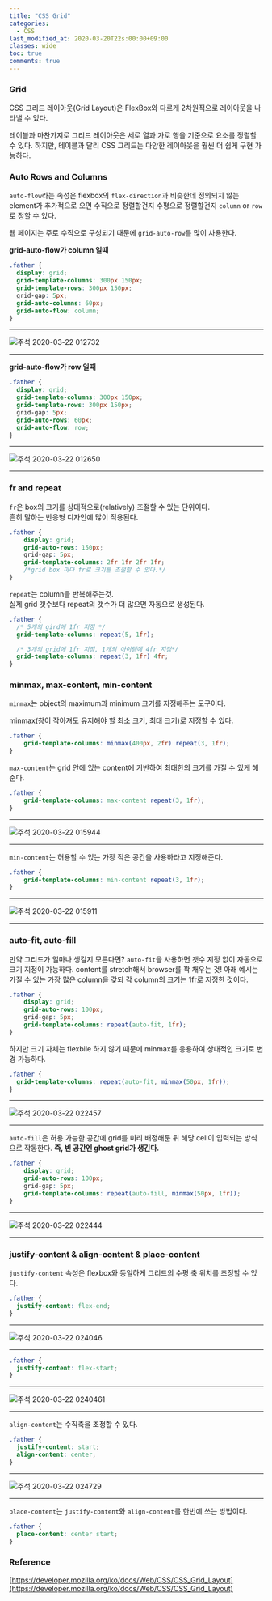 ```yaml
---
title: "CSS Grid"
categories:
  - CSS
last_modified_at: 2020-03-20T22s:00:00+09:00
classes: wide
toc: true
comments: true
---
```

### Grid
CSS 그리드 레이아웃(Grid Layout)은 FlexBox와 다르게 2차원적으로 레이아웃을 나타낼 수 있다.

테이블과 마찬가지로 그리드 레이아웃은 세로 열과 가로 행을 기준으로 요소를 정렬할 수 있다. 하지만, 테이블과 달리 CSS 그리드는 다양한 레이아웃을 훨씬 더 쉽게 구현 가능하다.

### Auto Rows and Columns
`auto-flow`라는 속성은 flexbox의 `flex-direction`과 비슷한데 정의되지 않는 element가 추가적으로 오면 수직으로 정렬할건지 수평으로 정렬할건지 `column` or `row`로 정할 수 있다.

웹 페이지는 주로 수직으로 구성되기 때문에 `grid-auto-row`를 많이 사용한다.

**grid-auto-flow가 column 일때**
```css
.father {
  display: grid;
  grid-template-columns: 300px 150px;
  grid-template-rows: 300px 150px;
  grid-gap: 5px;
  grid-auto-columns: 60px;
  grid-auto-flow: column;
}
```

***
![주석 2020-03-22 012732](/assets/images//주석%202020-03-22%20012732.png)

***

**grid-auto-flow가 row 일때**
```css
.father {
  display: grid;
  grid-template-columns: 300px 150px;
  grid-template-rows: 300px 150px;
  grid-gap: 5px;
  grid-auto-rows: 60px;
  grid-auto-flow: row;
}
```

***
![주석 2020-03-22 012650](/assets/images//주석%202020-03-22%20012650.png)

***


### fr and repeat
`fr`은 box의 크기를 상대적으로(relatively) 조절할 수 있는 단위이다.        
흔히 말하는 반응형 디자인에 많이 적용된다.

```css
.father {
    display: grid;
    grid-auto-rows: 150px;
    grid-gap: 5px;
    grid-template-columns: 2fr 1fr 2fr 1fr;
    /*grid box 마다 fr로 크기를 조절할 수 있다.*/
}
```

`repeat`는 column을 반복해주는것.     
실제 grid 갯수보다 repeat의 갯수가 더 많으면 자동으로 생성된다.
```css
.father {
  /* 5개의 gird에 1fr 지정 */
  grid-template-columns: repeat(5, 1fr);

  /* 3개의 grid에 1fr 지정, 1개의 아이템에 4fr 지정*/
  grid-template-columns: repeat(3, 1fr) 4fr;
}
```

### minmax, max-content, min-content
`minmax`는 object의 maximum과 minimum 크기를 지정해주는 도구이다.

minmax(창이 작아져도 유지해야 할 최소 크기, 최대 크기)로 지정할 수 있다.
```css
.father {
    grid-template-columns: minmax(400px, 2fr) repeat(3, 1fr);
}
```


`max-content`는 grid 안에 있는 content에 기반하여 최대한의 크기를 가질 수 있게 해준다.
```css
.father {
    grid-template-columns: max-content repeat(3, 1fr);
}
```

***
![주석 2020-03-22 015944](/assets/images//주석%202020-03-22%20015944.png)           

***

`min-content`는 허용할 수 있는 가장 적은 공간을 사용하라고 지정해준다.
```css
.father {
    grid-template-columns: min-content repeat(3, 1fr);
}
```

***
![주석 2020-03-22 015911](/assets/images//주석%202020-03-22%20015911.png)               

***

### auto-fit, auto-fill
만약 그리드가 얼마나 생길지 모른다면? `auto-fit`을 사용하면 갯수 지정 없이 자동으로 크기 지정이 가능하다. content를 stretch해서 browser를 꽉 채우는 것! 아래 예시는 가질 수 있는 가장 많은 column을 갖되 각 column의 크기는 1fr로 지정한 것이다.
```css
.father {
    display: grid;
    grid-auto-rows: 100px;
    grid-gap: 5px;
    grid-template-columns: repeat(auto-fit, 1fr);
}
```


하지만 크기 자체는 flexbile 하지 않기 때문에 minmax를 응용하여 상대적인 크기로 변경 가능하다.
```css
.father {
  grid-template-columns: repeat(auto-fit, minmax(50px, 1fr));
}
```

***
![주석 2020-03-22 022457](/assets/images//주석%202020-03-22%20022457.png)    

***

`auto-fill`은 허용 가능한 공간에 grid를 미리 배정해둔 뒤 해당 cell이 입력되는 방식으로 작동한다. **즉, 빈 공간엔 ghost grid가 생긴다.**
```css
.father {
    display: grid;
    grid-auto-rows: 100px;
    grid-gap: 5px;
    grid-template-columns: repeat(auto-fill, minmax(50px, 1fr));
}
```

***
![주석 2020-03-22 022444](/assets/images//주석%202020-03-22%20022444_j6lnbwpny.png)    

***

### justify-content & align-content & place-content
`justify-content` 속성은 flexbox와 동일하게 그리드의 수평 축 위치를 조정할 수 있다.

```css
.father {
  justify-content: flex-end;
}
```
***
![주석 2020-03-22 024046](/assets/images//주석%202020-03-22%20024046.png)    

***

```css
.father {
  justify-content: flex-start;
}
```

***
![주석 2020-03-22 0240461](/assets/images//주석%202020-03-22%200240461.png)    

***

`align-content`는 수직축을 조정할 수 있다.
```css
.father {
  justify-content: start;
  align-content: center;
}
```

***
![주석 2020-03-22 024729](/assets/images//주석%202020-03-22%20024729.png)

***

`place-content`는 `justify-content`와 `align-content`를 한번에 쓰는 방법이다.

```css
.father {
  place-content: center start;
}
```

### Reference
[https://developer.mozilla.org/ko/docs/Web/CSS/CSS_Grid_Layout](https://developer.mozilla.org/ko/docs/Web/CSS/CSS_Grid_Layout)
